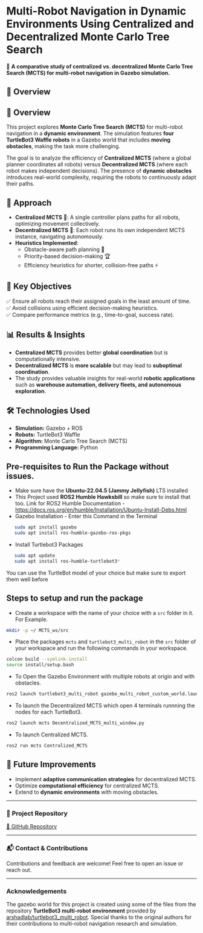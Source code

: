 # Multi-Robot Navigation in Dynamic Environments Using Centralized and Decentralized Monte Carlo Tree Search

🚀 **A comparative study of centralized vs. decentralized Monte Carlo Tree Search (MCTS) for multi-robot navigation in Gazebo simulation.**

## 📝 Overview
## 📝 Overview
This project explores **Monte Carlo Tree Search (MCTS)** for multi-robot navigation in a **dynamic environment**. The simulation features **four TurtleBot3 Waffle robots** in a Gazebo world that includes **moving obstacles**, making the task more challenging. 

The goal is to analyze the efficiency of **Centralized MCTS** (where a global planner coordinates all robots) versus **Decentralized MCTS** (where each robot makes independent decisions). The presence of **dynamic obstacles** introduces real-world complexity, requiring the robots to continuously adapt their paths.


## 🔹 Approach
- **Centralized MCTS** 📡: A single controller plans paths for all robots, optimizing movement collectively.
- **Decentralized MCTS** 🤖: Each robot runs its own independent MCTS instance, navigating autonomously.
- **Heuristics Implemented**:
  - Obstacle-aware path planning 🛑
  - Priority-based decision-making 🏆
  - Efficiency heuristics for shorter, collision-free paths ⚡

## 🎯 Key Objectives
✅ Ensure all robots reach their assigned goals in the least amount of time.  
✅ Avoid collisions using efficient decision-making heuristics.  
✅ Compare performance metrics (e.g., time-to-goal, success rate).  

## 📊 Results & Insights
- **Centralized MCTS** provides better **global coordination** but is computationally intensive.  
- **Decentralized MCTS** is **more scalable** but may lead to **suboptimal coordination**.  
- The study provides valuable insights for real-world **robotic applications** such as **warehouse automation, delivery fleets, and autonomous exploration**.

## 🛠️ Technologies Used
- **Simulation:** Gazebo + ROS  
- **Robots:** TurtleBot3 Waffle  
- **Algorithm:** Monte Carlo Tree Search (MCTS)  
- **Programming Language:** Python

## Pre-requisites to Run the Package without issues.
- Make sure have the **Ubuntu-22.04.5 (Jammy Jellyfish)** LTS installed 
- This Project used **ROS2 Humble Hawksbill** so make sure to install that too.
   Link for ROS2 Humble Documentation - https://docs.ros.org/en/humble/Installation/Ubuntu-Install-Debs.html
- Gazebo Installation - Enter this Command in the Terminal
```bash
   sudo apt install gazebo
   sudo apt install ros-humble-gazebo-ros-pkgs
```
- Install Turtlebot3 Packages
```bash
   sudo apt update
   sudo apt install ros-humble-turtlebot3*
```
You can use the TurtleBot model of your choice but make sure to export them well before 
## Steps to setup and run the package
- Create a workspace with the name of your choice with a `src` folder in it. For Example.
```bash
mkdir -p ~/ MCTS_ws/src
```

- Place the packages `mcts` and `turtlebot3_multi_robot` in the `src` folder of your workspace and run the following commands in your workspace.
```bash
colcon build --symlink-install 
source install/setup.bash
```

- To Open the Gazebo Environment with multiple robots at origin and with obstacles.
```bash
ros2 launch turtlebot3_multi_robot gazebo_multi_robot_custom_world.launch.py enable_drive:=False
```

- To launch the Decentralized MCTS which open 4 terminals runnning the nodes for each TurtleBot3.
```bash
ros2 launch mcts Decentralized_MCTS_multi_window.py
```

- To launch Centralized MCTS.
```bash
ros2 run mcts Centralized_MCTS
```

## 📌 Future Improvements
- Implement **adaptive communication strategies** for decentralized MCTS.  
- Optimize **computational efficiency** for centralized MCTS.  
- Extend to **dynamic environments** with moving obstacles.  

---

### 📂 **Project Repository**
[🔗 GitHub Repository](https://github.com/varunlakshmanan11/Multi-Robot-Naviagtion-Using-Centralized-and-Decentralized-Monte-Carlo-Tree-Search)

---

### 📬 Contact & Contributions
Contributions and feedback are welcome! Feel free to open an issue or reach out.  

---

### Acknowledgements
The gazebo world for this project is created using some of the files from the repository **TurtleBot3 multi-robot environment** provided by [arshadlab/turtlebot3_multi_robot](https://github.com/arshadlab/turtlebot3_multi_robot). Special thanks to the original authors for their contributions to multi-robot navigation research and simulation.  
